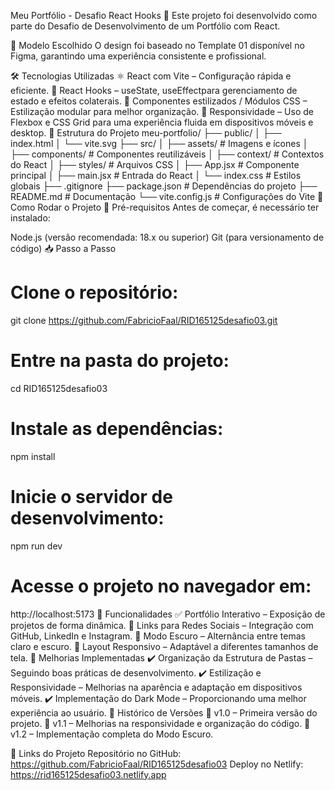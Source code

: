 Meu Portfólio - Desafio React Hooks 🚀
Este projeto foi desenvolvido como parte do Desafio de Desenvolvimento de um Portfólio com React.

🎨 Modelo Escolhido
O design foi baseado no Template 01 disponível no Figma, garantindo uma experiência consistente e profissional.

🛠️ Tecnologias Utilizadas
⚛️ React com Vite – Configuração rápida e eficiente.
🔄 React Hooks – useState, useEffectpara gerenciamento de estado e efeitos colaterais.
💅 Componentes estilizados / Módulos CSS – Estilização modular para melhor organização.
📱 Responsividade – Uso de Flexbox e CSS Grid para uma experiência fluida em dispositivos móveis e desktop.
📂 Estrutura do Projeto
meu-portfolio/
├── public/
│   ├── index.html
│   └── vite.svg
├── src/
│   ├── assets/        # Imagens e ícones
│   ├── components/    # Componentes reutilizáveis
│   ├── context/      # Contextos do React
│   ├── styles/        # Arquivos CSS
│   ├── App.jsx        # Componente principal
│   ├── main.jsx       # Entrada do React
│   └── index.css      # Estilos globais
├── .gitignore
├── package.json       # Dependências do projeto
├── README.md          # Documentação
└── vite.config.js     # Configurações do Vite
🚀 Como Rodar o Projeto
📌 Pré-requisitos Antes de começar, é necessário ter instalado:

Node.js (versão recomendada: 18.x ou superior)
Git (para versionamento de código)
📥 Passo a Passo
# Clone o repositório:
git clone https://github.com/FabricioFaal/RID165125desafio03.git

# Entre na pasta do projeto:
cd RID165125desafio03

# Instale as dependências:
npm install

# Inicie o servidor de desenvolvimento:
npm run dev

# Acesse o projeto no navegador em:
http://localhost:5173
🌟 Funcionalidades
✅ Portfólio Interativo – Exposição de projetos de forma dinâmica.
🔗 Links para Redes Sociais – Integração com GitHub, LinkedIn e Instagram.
🎨 Modo Escuro – Alternância entre temas claro e escuro.
📱 Layout Responsivo – Adaptável a diferentes tamanhos de tela.
🔧 Melhorias Implementadas
✔️ Organização da Estrutura de Pastas – Seguindo boas práticas de desenvolvimento.
✔️ Estilização e Responsividade – Melhorias na aparência e adaptação em dispositivos móveis.
✔️ Implementação do Dark Mode – Proporcionando uma melhor experiência ao usuário.
📝 Histórico de Versões
📌 v1.0 – Primeira versão do projeto. 📌 v1.1 – Melhorias na responsividade e organização do código. 📌 v1.2 – Implementação completa do Modo Escuro.

🔗 Links do Projeto
Repositório no GitHub: https://github.com/FabricioFaal/RID165125desafio03 Deploy no Netlify: https://rid165125desafio03.netlify.app

